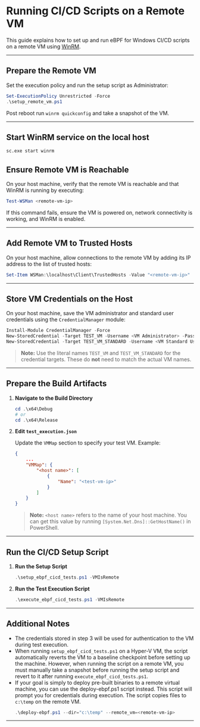 # Running CI/CD Scripts on a Remote VM

This guide explains how to set up and run eBPF for Windows CI/CD scripts on a remote VM using [WinRM](https://learn.microsoft.com/en-us/windows/win32/winrm/portal).

---

## Prepare the Remote VM

Set the execution policy and run the setup script as Administrator:

```powershell
Set-ExecutionPolicy Unrestricted -Force
.\setup_remote_vm.ps1
```
Post reboot run `winrm quickconfig` and take a snapshot of the VM.

---

## Start WinRM service on the local host
```cmd
sc.exe start winrm
```

## Ensure Remote VM is Reachable

On your host machine, verify that the remote VM is reachable and that WinRM is running by executing:

```powershell
Test-WSMan <remote-vm-ip>
```

If this command fails, ensure the VM is powered on, network connectivity is working, and WinRM is enabled.

---

## Add Remote VM to Trusted Hosts

On your host machine, allow connections to the remote VM by adding its IP address to the list of trusted hosts:

```powershell
Set-Item WSMan:\localhost\Client\TrustedHosts -Value "<remote-vm-ip>"
```
---

## Store VM Credentials on the Host

On your host machine, save the VM administrator and standard user credentials using the `CredentialManager` module:

```powershell
Install-Module CredentialManager -Force
New-StoredCredential -Target TEST_VM -Username <VM Administrator> -Password <VM Administrator account password> -Persist LocalMachine
New-StoredCredential -Target TEST_VM_STANDARD -Username <VM Standard User Name> -Password <VM Standard User account password> -Persist LocalMachine
```

> **Note:**
> Use the literal names `TEST_VM` and `TEST_VM_STANDARD` for the credential targets.
> These do **not** need to match the actual VM names.

---

## Prepare the Build Artifacts

1. **Navigate to the Build Directory**

   ```powershell
   cd .\x64\Debug
   # or
   cd .\x64\Release
   ```

1. **Edit `test_execution.json`**

   Update the `VMMap` section to specify your test VM.
   Example:

   ```json
   {
       ...
       "VMMap": {
           "<host name>": [
               {
                   "Name": "<test-vm-ip>"
               }
           ]
       }
   }
   ```

   > **Note:**
   > `<host name>` refers to the name of your host machine.
   > You can get this value by running `[System.Net.Dns]::GetHostName()` in PowerShell.

---

## Run the CI/CD Setup Script

1. **Run the Setup Script**

   ```powershell
   .\setup_ebpf_cicd_tests.ps1 -VMIsRemote
   ```

1. **Run the Test Execution Script**

   ```powershell
   .\execute_ebpf_cicd_tests.ps1 -VMIsRemote
   ```

---
## Additional Notes

- The credentials stored in step 3 will be used for authentication to the VM during test execution.
- When running `setup_ebpf_cicd_tests.ps1` on a Hyper-V VM, the script automatically reverts the VM to a baseline checkpoint before setting up the machine. However, when running the script on a remote VM, you must manually take a snapshot before running the setup script and revert to it after running `execute_ebpf_cicd_tests.ps1`.
- If your goal is simply to deploy pre-built binaries to a remote virtual machine, you can use the deploy-ebpf.ps1 script instead. This script will prompt you for credentials during execution.
  The script copies files to `c:\temp` on the remote VM.
  ```powershell
  .\deploy-ebpf.ps1 --dir="c:\temp" --remote_vm=<remote-vm-ip>
  ```
---